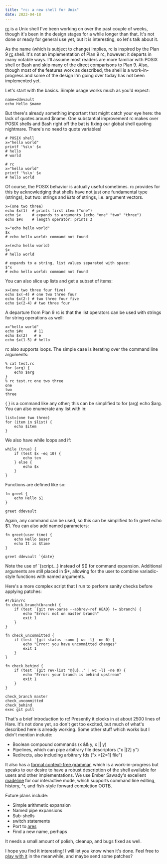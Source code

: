 ```yaml
---
title: "rc: a new shell for Unix"
date: 2023-04-18
---
```


[rc] is a Unix shell I've been working on over the past couple of weeks, though
it's been in the design stages for a while longer than that. It's not done or
ready for general use yet, but it is interesting, so let's talk about it.

[rc]: https://git.sr.ht/~sircmpwn/rc

As the name (which is subject to change) implies, rc is inspired by the Plan 9
[rc][plan9] shell. It's not an implementation of Plan 9 rc, however: it departs
in many notable ways. I'll assume most readers are more familiar with POSIX
shell or Bash and skip many of the direct comparisons to Plan 9. Also, though
most of the features work as described, the shell is a work-in-progress and some
of the design I'm going over today has not been implemented yet.

[plan9]: http://man.9front.org/1/rc

Let's start with the basics. Simple usage works much as you'd expect:

```
name=ddevault
echo Hello $name
```

But there's already something important that might catch your eye here: the lack
of quotes around $name. One substantial improvement rc makes over POSIX shells
and Bash right off the bat is fixing our global shell quoting nightmare. There's
no need to quote variables!

```
# POSIX shell
x="hello world"
printf '%s\n' $x
# hello
# world

# rc
x="hello world"
printf '%s\n' $x
# hello world
```

Of course, the POSIX behavior is actually useful sometimes. rc provides for this
by acknowledging that shells have not just one fundamental type (strings), but
two: strings and *lists* of strings, i.e. argument vectors.

```
x=(one two three)
echo $x(1)  # prints first item ("one")
echo $x     # expands to arguments (echo "one" "two" "three")
echo $#x    # length operator: prints 3

x="echo hello world"
$x
# echo hello world: command not found

x=(echo hello world)
$x
# hello world

# expands to a string, list values separated with space:
$"x
# echo hello world: command not found
```

You can also slice up lists and get a subset of items:

```
x=(one two three four five)
echo $x(-4) # one two three four
echo $x(2-) # two three four five
echo $x(2-4) # two three four
```

A departure from Plan 9 rc is that the list operators can be used with strings
for string operations as well:

```
x="hello world"
echo $#x     # 11
echo $x(2)   # e
echo $x(1-5) # hello
```

rc also supports loops. The simple case is iterating over the command line
arguments:

```
% cat test.rc 
for (arg) {
	echo $arg
}
% rc test.rc one two three 
one
two
three
```

{ } is a command like any other; this can be simplified to for (arg) echo
$arg. You can also enumerate any list with in:

```
list=(one two three)
for (item in $list) {
	echo $item
}
```

We also have while loops and if:

```
while (true) {
	if (test $x -eq 10) {
		echo ten
	} else {
		echo $x
	}
}
```

Functions are defined like so:

```
fn greet {
	echo Hello $1
}

greet ddevault
```

Again, any command can be used, so this can be simplified to fn greet echo $1.
You can also add named parameters:

```
fn greet(user time) {
	echo Hello $user
	echo It is $time
}

greet ddevault `{date}
```

Note the use of `{script...} instead of $() for command expansion. Additional
arguments are still placed in $*, allowing for the user to combine
variadic-style functions with named arguments.

Here's a more complex script that I run to perform sanity checks before applying
patches:

```
#!/bin/rc
fn check_branch(branch) {
	if (test `{git rev-parse --abbrev-ref HEAD} != $branch) {
		echo "Error: not on master branch"
		exit 1
	}
}

fn check_uncommitted {
	if (test `{git status -suno | wc -l} -ne 0) {
		echo "Error: you have uncommitted changes"
		exit 1
	}
}

fn check_behind {
	if (test `{git rev-list "@{u}.." | wc -l} -ne 0) {
		echo "Error: your branch is behind upstream"
		exit 1
	}
}

check_branch master
check_uncommitted
check_behind
exec git pull
```

That's a brief introduction to rc! Presently it clocks in at about 2500 lines of
Hare. It's not done yet, so don't get too excited, but much of what's described
here is already working. Some other stuff which works but I didn't mention
include:

- Boolean compound commands (x && y, x || y)
- Pipelines, which can pipe arbitrary file descriptors ("x |[2] y")
- Redirects, also including arbitrary fds ("x >[2=1] file")

It also has a [formal context-free grammar][grammar], which is a
work-in-progress but speaks to our desire to have a robust description of the
shell available for users and other implementations. We use Ember Sawady's
excellent [madeline][made] for our interactive mode, which supports command line
editing, history, ^r, and fish-style forward completion OOTB.

[grammar]: https://git.sr.ht/~sircmpwn/rc/tree/master/item/doc/grammar.txt
[made]: https://git.d2evs.net/~ecs/madeline/

Future plans include:

- Simple arithmetic expansion
- Named pipe expansions
- Sub-shells
- switch statements
- Port to [ares](https://ares-os.org)
- Find a new name, perhaps

It needs a small amount of polish, cleanup, and bugs fixed as well.

I hope you find it interesting! I will let you know when it's done. Feel free
to [play with it][rc] in the meanwhile, and maybe send some patches?
